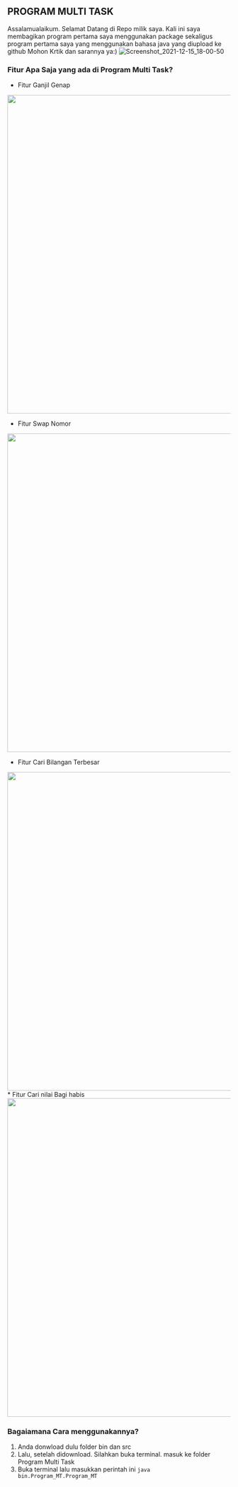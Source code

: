 ## PROGRAM MULTI TASK
Assalamualaikum. Selamat Datang di Repo milik saya. Kali ini saya membagikan program pertama saya menggunakan package sekaligus program pertama saya yang menggunakan bahasa java yang diupload ke github
Mohon Krtik dan sarannya ya:)
![Screenshot_2021-12-15_18-00-50](https://user-images.githubusercontent.com/75376635/146121251-a61cb3eb-64c2-4012-b838-33eb3d71891c.png)

### Fitur Apa Saja yang ada di Program Multi Task?
* Fitur Ganjil Genap
<img src = "https://user-images.githubusercontent.com/75376635/146305225-380af182-8b7d-46dd-916c-c7b3aca3e293.png" hieght = "490" width= "720" />

* Fitur Swap Nomor
<img src = "https://user-images.githubusercontent.com/75376635/146305977-bf21a162-93da-480f-b2af-1a43bddedd98.png" hieght = "490" width= "720" />

* Fitur Cari Bilangan Terbesar
<img src = "https://user-images.githubusercontent.com/75376635/146306454-4a5109de-5daf-40ad-9a7b-6c322cc1920b.png" hieght = "490" width= "720" />
* Fitur Cari nilai Bagi habis
<img src = "https://user-images.githubusercontent.com/75376635/146306084-4093bfa5-9dd4-412c-993b-d4025b8e9662.png" hieght = "490" width= "720" />

### Bagaiamana Cara menggunakannya?
1. Anda donwload dulu folder bin dan src
2. Lalu, setelah didownload. Silahkan buka terminal. masuk ke folder Program Multi Task
3. Buka terminal lalu masukkan perintah ini `java bin.Program_MT.Program_MT`
